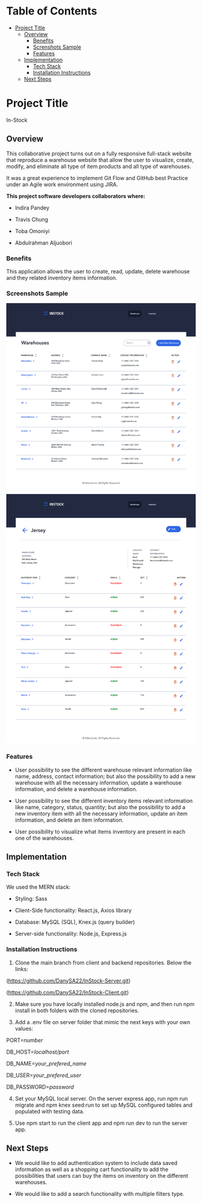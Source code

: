 # Table of Contents
+ [Project Title](#project-title)
   + [Overview](#overview)
      + [Benefits](#benefits)
      + [Screnshots Sample](#screenshots-samples)
      + [Features](#features)
   + [Implementation](#implementation)
      + [Tech Stack](#tech-stack) 
      + [Installation Instructions](#installation-instructions) 
   + [Next Steps](#next-steps)


# Project Title

In-Stock

## Overview

This collaborative project turns out on a fully responsive full-stack website that reproduce a warehouse website that allow the user to visualize, create, modify, and eliminate all type of item products and all type of warehouses.

It was a great experience to implement Git Flow and GitHub best Practice under an Agile work environment using JIRA.

**This project software developers collaborators where:**

+ Indira Pandey

+ Travis Chung

+ Toba Omoniyi

+ Abdulrahman Aljuobori

### Benefits

This application allows the user to create, read, update, delete warehouse and they related inventory items information.

### Screenshots Sample

![Home Page](./src/assets/readme_related/In-Stock-Main.png)

![Inventory List by Warehouse](./src/assets/readme_related/Inventory-By-Warehouse.png)


### Features 

+  User possibility to see the different warehouse relevant information like name, address, contact information; but also the possibility to add a new warehouse with all the necessary information, update a warehouse information, and delete a warehouse information.


+ User possibility to see the different inventory items relevant information like name, category, status, quantity; but also the possibility to add a new inventory item with all the necessary information, update an item information, and delete an item information.

+ User possibility to visualize what items inventory are present in each one of the warehouses.


## Implementation

### Tech Stack

We used the MERN stack:

+ Styling: Sass 

+ Client-Side functionality: React.js, Axios library  

+ Database: MySQL (SQL), Knex.js (query builder)

+ Server-side functionality:  Node.js, Express.js  


### Installation Instructions

1. Clone the main branch from client and backend repositories. Below the links:

(https://github.com/DanySA22/InStock-Server.git)

(https://github.com/DanySA22/InStock-Client.git)

2. Make sure you have locally installed node.js and npm, and then run npm install in both folders with the cloned repositories.

3. Add a .env file on server folder that mimic the next keys with your own values:

PORT=*number*

DB_HOST=*localhost/port*

DB_NAME=*your_prefered_name*

DB_USER=*your_prefered_user*

DB_PASSWORD=*password*

4. Set your MySQL local server. On the server express app, run npm run migrate and npm knex seed:run to set up MySQL configured tables and populated with testing data.

5. Use npm start to run the client app and npm run dev to run the server app.



## Next Steps

+ We would like to add authentication system to include data saved information as well as a shopping cart functionality to add the possibilities that users can buy the items on inventory on the different warehouses.

+ We would like to add a search functionality with multiple filters type.